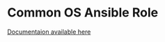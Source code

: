 # Common OS Ansible Role

[Documentaion available here](https://dotfiles.wiki/tools/ansible/os/common/)
